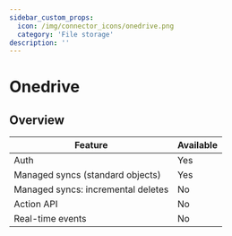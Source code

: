 ```yaml
---
sidebar_custom_props:
  icon: /img/connector_icons/onedrive.png
  category: 'File storage'
description: ''
---
```


# Onedrive

## Overview

| Feature                            | Available |
| ---------------------------------- | --------- |
| Auth                               | Yes       |
| Managed syncs (standard objects)   | Yes       |
| Managed syncs: incremental deletes | No        |
| Action API                         | No        |
| Real-time events                   | No        |
